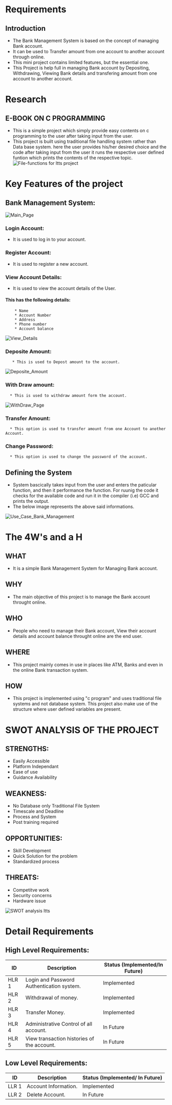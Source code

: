 
# Requirements
## Introduction
* The Bank Management System is based on the concept of managing Bank account.
* It can be used to Transfer amount from one account to another account through online.
* This mini project contains limited features, but the essential one.
* This Project is help full in managing Bank account by Depositing, Withdrawing, Viewing Bank details and transfering amount from one account to another account. 

# Research
## E-BOOK ON C PROGRAMMING
 * This is a simple project which simply provide easy contents on c programming to the user after taking input from the user.
 * This project is built using traditional file handling system rather than Data base system. here the user provides his/her desired choice and the code after taking input from the user it runs the respective user defined funtion which prints the contents of the respective topic.
 ![File-functions for ltts project](https://user-images.githubusercontent.com/86227942/160670091-bc3a2979-38a2-4008-b6fa-9df582dac766.jpg)
 
 # Key Features of the project
 
 ## Bank Management System: 
 ![Main_Page](https://user-images.githubusercontent.com/101510031/161099102-34599ee1-9c22-494b-bfc1-0798bf09b032.png)
 
 ### Login Account:
  * It is used to log in to your account.
  
 ### Register Account:
  * It is used to register a new account.
  
 ### View Account Details:
  * It is used to view the account details of the User.
 
   #### This has the following details:
        * Name
        * Account Number
        * Address
        * Phone number
        * Account balance
   ![View_Details](https://user-images.githubusercontent.com/101510031/161100674-d5e8b681-490d-44ae-8ddb-ddbe53b1c3f9.png)

 ### Deposite Amount:
       * This is used to Depost amount to the account.
 
![Deposite_Amount](https://user-images.githubusercontent.com/101510031/161101279-9cd275a6-2c49-466b-9779-14e7a0fadcf0.png)
 
 ### With Draw amount:
      * This is used to withdraw amount form the account.
 ![WithDraw_Page](https://user-images.githubusercontent.com/101510031/161101884-c6ecbd67-62a2-48ba-853b-2727a57a769f.png)

 ### Transfer Amount:
      * This option is used to transfer amount from one Account to another Account.

### Change Password:
      * This option is used to change the password of the account.

 
 

## Defining the System
* System bascically takes input from the user and enters the paticular function, and then it performance the function. For ruunig the code it checks for the available   code and run it in the compiler (i.e) GCC and prints the output.
* The below image represents the above said informations.

![Use_Case_Bank_Management](https://user-images.githubusercontent.com/101510031/161407290-8d14455c-2836-4496-ae83-8f8cd2c61dba.png)


# The 4W's and a H 
## WHAT
  * It is a simple Bank Management System for Managing Bank account.
## WHY
  * The main objective of this project is to manage the Bank account throught online.
## WHO
  * People who need to manage their Bank account, View their account details and account balance throught online are the end user.
## WHERE
  * This project mainly comes in use in places like ATM, Banks and even in the online Bank transaction system.
## HOW
  * This project is implemented using "c program" and uses traditional file systems and not database system. This project also make use of the structure where user defined variables are present.
 
 

# SWOT ANALYSIS OF THE PROJECT
 ## STRENGTHS:
   * Easily Accessible
   * Platform Independant
   * Ease of use
   * Guidance Availability
## WEAKNESS:
   * No Database only Traditional File System
   * Timescale and Deadline
   * Process and System
   * Post training required
## OPPORTUNITIES:
   * Skill Development
   * Quick Solution for the problem
   * Standardized process
## THREATS:
   * Competitve work
   * Security concerns
   * Hardware issue



![SWOT analysis ltts](https://user-images.githubusercontent.com/86227942/160672798-15e3074f-fe2c-4e8c-a228-b3ef04748b44.png)


# Detail Requirements

## High Level Requirements:

|  ID   | Description | Status (Implemented/In Future) |
| ----- | ----------- | ------------------------------ |
| HLR 1 |    Login and Password Authentication system.   |  Implemented  |
| HLR 2 |    Withdrawal of money.   | Implemented |
| HLR 3 |    Transfer Money.   | Implemented |
| HLR 4 |    Administrative Control of all account.  | In Future |
| HLR 5 |    View transaction histories of the account.   | In Future |

## Low Level Requirements:

|  ID   | Description | Status (Implemented/ In Future) |
| ----- | ----------- | ------------------------------- |
| LLR 1 |    Account Information.  |  Implemented  |
| LLR 2 |    Delete Account. | In Future |
